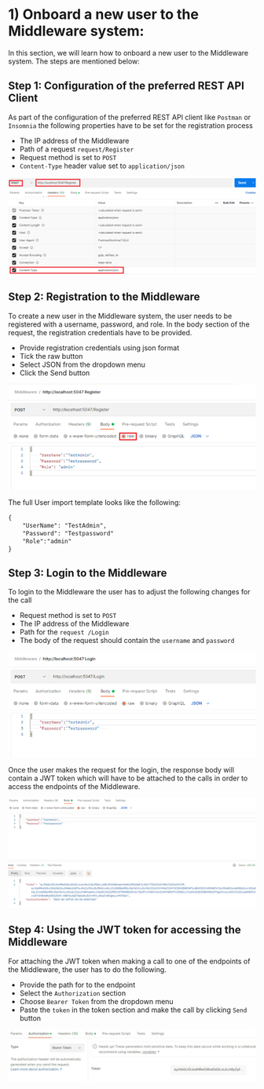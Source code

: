 # 1) Onboard a new user to the Middleware system:

In this section, we will learn how to onboard a new user to the Middleware system. The steps are mentioned below:

## Step 1:  Configuration of the preferred REST API Client


As part of the configuration of the preferred REST API client like `Postman` or `Insomnia` the following properties have to be set for the registration process

* The IP address of the Middleware
* Path of a request `request/Register`
* Request method is set to `POST`
* `Content-Type` header value set to `application/json`

![image](img/User%20headerv2.png)

## Step 2: Registration to the Middleware 

To create a new user in the Middleware system, the user needs to be registered with a username, password, and role. In the body section of the request, the registration credentials have to be provided.

* Provide registration credentials using json format
* Tick the raw button
* Select JSON from the dropdown menu
* Click the Send button

![image](img/User%20Registerv3.png)


The full User import template looks like the following: 

```
{
    "UserName": "TestAdmin",
    "Password": "Testpassword"
    "Role":"admin"
}
```

## Step 3: Login to the Middleware

To login to the Middleware the user has to adjust the following changes for the call
* Request method is set to `POST`
* The IP address of the Middleware
* Path for the `request /Login`
* The body of the request should contain the `username` and `password`

![image](img/User%20login4v2.PNG)

Once the user makes the request for the login, the response body will contain a JWT token which will have to be attached to the calls in order to access the endpoints of the Middleware.

![image](img/Tokennewuser.PNG)

## Step 4: Using the JWT token for accessing the Middleware

For attaching the JWT token when making a call to one of the endpoints of the Middleware, the user has to do the following.
* Provide the path for to the endpoint
* Select the `Authorization` section
* Choose `Bearer Token` from the dropdown menu
* Paste the `token` in the token section and make the call by clicking `Send` button

![image](img/tokengenerateuser.png)







